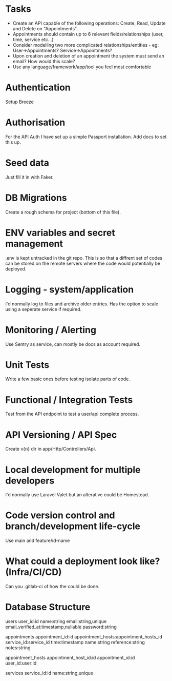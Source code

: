 # Tasks
 - Create an API capable of the following operations: Create, Read, Update and Delete on "Appointments".
 - Appointments should contain up to 6 relevant fields/relationships (user, time, service etc...)
 - Consider modelling two more complicated relationships/entities - eg: User->Appointments? Service->Appointments?
 - Upon creation and deletion of an appointment the system must send an email? How would this scale?
 - Use any language/framework/app/tool you feel most comfortable

# Authentication
Setup Breeze

# Authorisation
For the API Auth I have set up a simple Passport installation. Add docs to set this up.

# Seed data
Just fill it in with Faker.

# DB Migrations
Create a rough schema for project (bottom of this file).

# ENV variables and secret management
.env is kept untracked in the git repo. This is so that a diffrent set of codes can be stored on the remote servers
where the code would potentially be deployed.

# Logging - system/application
I'd normally log to files and archive older entries. Has the option to scale using a seperate service if required.

# Monitoring / Alerting
Use Sentry as service, can mostly be docs as account required.

# Unit Tests
Write a few basic ones before testing isolate parts of code.

# Functional / Integration Tests
Test from the API endpoint to test a user/api complete process.

# API Versioning / API Spec
Create v{n} dir in app/Http/Controllers/Api.

# Local development for multiple developers
I'd normally use Laravel Valet but an alterative could be Homestead.

# Code version control and branch/development life-cycle
Use main and feature/id-name

# What could a deployment look like? (Infra/CI/CD)
Can you .gitlab-ci of how the could be done.

# Database Structure
users
    user_id:id
    name:string
    email:string,unique
    email_verified_at:timestamp,nullable
    password:string

appointments
    appointment_id:id
    appointment_hosts:appointment_hosts_id
    service_id:service_id
    time:timestamp
    name:string
    reference:string
    notes:string

appointment_hosts
    appointment_host_id:id
    appointment_id:id
    user_id:user:id

services
    service_id:id
    name:string,unique
